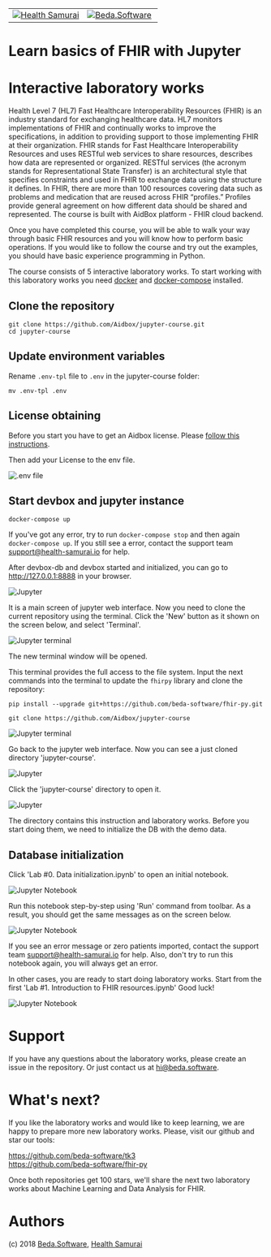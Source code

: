 <table width="100%" border="0">
<tr>
<td width="50%">
<a href="https://www.health-samurai.io/">
<img src="images/health-samurai.png" alt="Health Samurai" />
</a>
</td>
<td width="50%">
<a href="http://beda.software/">
<img src="images/beda-software.png" alt="Beda.Software" />
</a>
</td>
</tr>
</table>

# Learn basics of FHIR with Jupyter
# Interactive laboratory works

Health Level 7 (HL7) Fast Healthcare Interoperability Resources (FHIR) is an industry standard for exchanging healthcare data. HL7 monitors implementations of FHIR and continually works to improve the specifications, in addition to providing support to those implementing FHIR at their organization. FHIR stands for Fast Healthcare Interoperability Resources and uses RESTful web services to share resources, describes how data are represented or organized. RESTful services (the acronym stands for Representational State Transfer) is an architectural style that specifies constraints and used in FHIR to exchange data using the structure it defines. In FHIR, there are more than 100 resources covering data such as problems and medication that are reused across FHIR “profiles.” Profiles provide general agreement on how different data should be shared and represented.
The course is built with AidBox platform - FHIR cloud backend.

Once you have completed this course, you will be able to walk your way through basic FHIR resources and you will know how to perform basic operations.
If you would like to follow the course and try out the examples, you should have basic experience programming in Python.

The course consists of 5 interactive laboratory works. To start working with this laboratory works you need [docker](https://docs.docker.com/install/) and [docker-compose](https://docs.docker.com/compose/install/) installed.

## Clone the repository

```
git clone https://github.com/Aidbox/jupyter-course.git
cd jupyter-course
```

## Update environment variables

Rename `.env-tpl` file to `.env` in the jupyter-course folder:
```
mv .env-tpl .env
```

## License obtaining

Before you start you have to get an Aidbox license. Please [follow this instructions](https://docs.aidbox.app/getting-started/run-aidbox-locally-with-docker#get-a-license).

Then add your License to the env file.

![.env file](images/dotenv_license_key.png)

## Start devbox and jupyter instance

```
docker-compose up
```

If you've got any error, try to run `docker-compose stop` and then again `docker-compose up`. If you still see a error, contact the support team support@health-samurai.io for help.

After devbox-db and devbox started and initialized, you can go to http://127.0.0.1:8888 in your browser.

![Jupyter](images/jupyter.png)

It is a main screen of jupyter web interface.
Now you need to clone the current repository using the terminal.  Click the 'New' button as it shown on the screen below, and select 'Terminal'.

![Jupyter terminal](images/jupyter_create_terminal_1.png)

The new terminal window will be opened.

This terminal provides the full access to the file system. Input the next commands into the terminal to update the `fhirpy` library and clone the repository:
```
pip install --upgrade git+https://github.com/beda-software/fhir-py.git
```

```
git clone https://github.com/Aidbox/jupyter-course
```

![Jupyter terminal](images/terminal_git_clone.png)

Go back to the jupyter web interface. Now you can see a just cloned directory 'jupyter-course'.

![Jupyter](images/jupyter_with_repo.png)

Click the 'jupyter-course' directory to open it.

![Jupyter](images/jupyter_courses.png)

The directory contains this instruction and laboratory works. Before you start doing them, we need to initialize the DB with the demo data.

## Database initialization

Click 'Lab #0. Data initialization.ipynb' to open an initial notebook.

![Jupyter Notebook](images/jupyter_notebook_init.png)

Run this notebook step-by-step using 'Run' command from toolbar.
As a result, you should get the same messages as on the screen below.

![Jupyter Notebook](images/jupyter_notebook_import_results.png)

If you see an error message or zero patients imported, contact the support team support@health-samurai.io for help.
Also, don't try to run this notebook again, you will always get an error.

In other cases, you are ready to start doing laboratory works.
Start from the first 'Lab #1. Introduction to FHIR resources.ipynb'
Good luck!

![Jupyter Notebook](images/jupyter_notebook_first.png)

# Support

If you have any questions about the laboratory works, please create an issue in the repository. Or just contact us at hi@beda.software.

# What's next?

If you like the laboratory works and would like to keep learning, we are happy to prepare more new laboratory works.
Please, visit our github and star our tools:

https://github.com/beda-software/tk3  
https://github.com/beda-software/fhir-py

Once both repositories get 100 stars, we'll share the next two laboratory works about Machine Learning and Data Analysis for FHIR.

# Authors

(c) 2018 <a href="http://beda.software/">Beda.Software</a>, <a href="https://www.health-samurai.io/"> Health Samurai</a>
